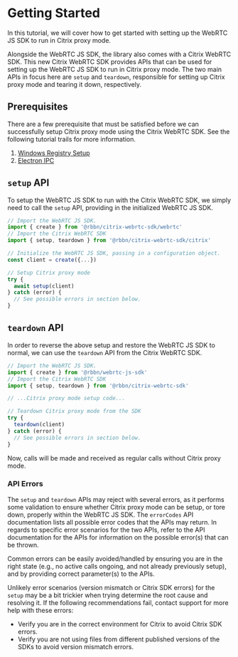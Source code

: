 [COPYRIGHT © 2024 RIBBON COMMUNICATIONS OPERATING COMPANY, INC. ALL RIGHTS RESERVED]: #

# Getting Started

In this tutorial, we will cover how to get started with setting up the WebRTC JS SDK to run in Citrix proxy mode.

Alongside the WebRTC JS SDK, the library also comes with a Citrix WebRTC SDK. This new Citrix WebRTC SDK provides APIs that can be used for setting up the WebRTC JS SDK to run in Citrix proxy mode. The two main APIs in focus here are `setup` and `teardown`, responsible for setting up Citrix proxy mode and tearing it down, respectively.

## Prerequisites

There are a few prerequisite that must be satisfied before we can successfully setup Citrix proxy mode using the Citrix WebRTC SDK. See the following tutorial trails for more information.

1. [Windows Registry Setup](registry)
2. [Electron IPC](ipc)

## `setup` API

To setup the WebRTC JS SDK to run with the Citrix WebRTC SDK, we simply need to call the `setup` API, providing in the initialized WebRTC JS SDK.

```javascript exclude
// Import the WebRTC JS SDK.
import { create } from '@rbbn/citrix-webrtc-sdk/webrtc'
// Import the Citrix WebRTC SDK
import { setup, teardown } from '@rbbn/citrix-webrtc-sdk/citrix'

// Initialize the WebRTC JS SDK, passing in a configuration object.
const client = create({...})

// Setup Citrix proxy mode
try {
  await setup(client)
} catch (error) {
  // See possible errors in section below.
}
```

## `teardown` API

In order to reverse the above setup and restore the WebRTC JS SDK to normal, we can use the `teardown` API from the Citrix WebRTC SDK.

```javascript exclude
// Import the WebRTC JS SDK.
import { create } from '@rbbn/webrtc-js-sdk'
// Import the Citrix WebRTC SDK
import { setup, teardown } from '@rbbn/citrix-webrtc-sdk'

// ...Citrix proxy mode setup code...

// Teardown Citrix proxy mode from the SDK
try {
  teardown(client)
} catch (error) {
  // See possible errors in section below.
}
```

Now, calls will be made and received as regular calls without Citrix proxy mode.

### API Errors

The `setup` and `teardown` APIs may reject with several errors, as it performs some validation to ensure whether Citrix proxy mode can be setup, or tore down, properly within the WebRTC JS SDK. The `errorCodes` API documentation lists all possible error codes that the APIs may return. In regards to specific error scenarios for the two APIs, refer to the API documentation for the APIs for information on the possible error(s) that can be thrown.

Common errors can be easily avoided/handled by ensuring you are in the right state (e.g., no active calls ongoing, and not already previously setup), and by providing correct parameter(s) to the APIs.

Unlikely error scenarios (version mismatch or Citrix SDK errors) for the `setup` may be a bit trickier when trying determine the root cause and resolving it. If the following recommendations fail, contact support for more help with these errors:

- Verify you are in the correct environment for Citrix to avoid Citrix SDK errors.
- Verify you are not using files from different published versions of the SDKs to avoid version mismatch errors.
